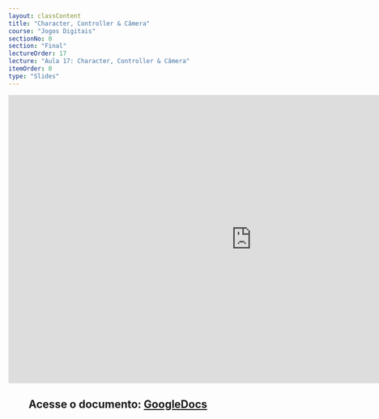 ```yaml
---
layout: classContent
title: "Character, Controller & Câmera"
course: "Jogos Digitais"
sectionNo: 0
section: "Final"
lectureOrder: 17
lecture: "Aula 17: Character, Controller & Câmera"
itemOrder: 0
type: "Slides"
---
```


<iframe src="https://docs.google.com/presentation/d/e/2PACX-1vQmsyAxbQtBpAh8zhmfYHOAQh5ZnHJvT1rYPYtmcNavVUb414bLMeE1NFa5r9BLcgpSwOAyDySnvvNx/embed?start=false&loop=false&delayms=3000" frameborder="0" width="960" height="569" allowfullscreen="true" mozallowfullscreen="true" webkitallowfullscreen="true"></iframe>

## &nbsp;&nbsp;&nbsp;&nbsp;&nbsp;&nbsp;&nbsp;&nbsp;Acesse o documento: [GoogleDocs](https://docs.google.com/presentation/d/1XTTgPjVBNGxlShREPXSEpBUJY6h_CpvDF5hHqG4_V-Q/edit?usp=sharing)
